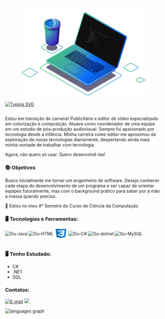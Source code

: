  
<div align="center">
   <img src="https://raw.githubusercontent.com/090Raphael/imagens/86227742a4942ef2d095bfb6e68ad9767f208ef9/imagens/ilustra%C3%A7%C3%A3o%20de%20computador%202.png" alt="ilustração de um computador" width="400px" />
  </div>
  
<div style="justify-content: center">
  <a href="https://git.io/typing-svg">
 <p></p>
    <img src="https://readme-typing-svg.herokuapp.com/?center=true&vCenter=true&color=ffffff&lines=Olá,%20+me+chamo+Mateus+Perpetuo.%20+;Seja+muito+bem+vindo(a)!+:)" alt="Typing SVG">
  </a>
</div>

##

<!-- ## Bem vindo ao meu perfil GitHub 👋 -->
Estou em transição de carreira! Publicitário e editor de vídeo especializado em colorização e composição. Atuava como coordenador de uma equipe em um estudio de pós-produção audiovisual. Sempre fui apaixonado por tecnologia desde a infância. Minha carreira como editor me aproximou da exploração de novas tecnologias diariamente, despertando ainda mais minha vontade de trabalhar com tecnologia

Agora, não quero só usar. Quero desenvolvê-las!

### 📚 Objetivos

Busco inicialmente me tornar um engenheiro de software. Desejo conhecer cada etapa do desenvolvimento de um programa e ser capaz de orientar equipes futuralmente, mas com o background prático para saber por a mão a massa quando preciso.

📖 Estou no meu 4º Semetre do Curso de Ciência da Computação
</br>


### 🖥️ Tecnologias e Ferramentas: 
<div>
<img align="center" alt="Gu-Java"  height="30" width="40" src="https://cdn.jsdelivr.net/gh/devicons/devicon/icons/java/java-original.svg">
<img align="center" alt="Gu-HTML" height="30" width="40" src="https://cdn.jsdelivr.net/gh/devicons/devicon/icons/html5/html5-original.svg">
<img align="center" alt="Gu-CSS" height="30" width="40" src="https://raw.githubusercontent.com/devicons/devicon/master/icons/css3/css3-original.svg">
<img align="center" alt="Gu-C#"  height="30" width="40" src="https://cdn.jsdelivr.net/gh/devicons/devicon/icons/csharp/csharp-original.svg">
<img align="center" alt="Gu-dotnet" height="30" width="40" src="https://cdn.jsdelivr.net/gh/devicons/devicon/icons/dotnetcore/dotnetcore-original.svg"/>
<img align="center" alt="Gu-MySQL"  height="30" width="40" src="https://cdn.jsdelivr.net/gh/devicons/devicon/icons/mysql/mysql-original-wordmark.svg">
<!--  <img align="center" alt="Gu-Js" height="30" width="40" src="https://cdn.jsdelivr.net/gh/devicons/devicon/icons/javascript/javascript-original.svg"> -->
</div>

</br>


### 🖥️ Tenho Estudado: 

- C#
- .NET
- SQL

### Contatos:

<div>

[![E-mail](https://img.shields.io/badge/-Email-0077B5?style=for-the-badge&logo=microsoft-outlook&logoColor=white)](mailto:mateus_perpetuo@outlook.com)
<a href="https://www.linkedin.com/in/mateusperpetuo" target="_blank"><img loading="lazy" src="https://img.shields.io/badge/-LinkedIn-%230077B5?style=for-the-badge&logo=linkedin&logoColor=white" target="_blank"></a>   
</div>

<div align="left">
  <img src="https://github-readme-stats.vercel.app/api/top-langs?username=MateusPerpetuo&locale=en&hide_title=false&layout=compact&card_width=320&langs_count=5&theme=dark&hide_border=true&order=2" height="150" alt="languages graph"  />
</div>





